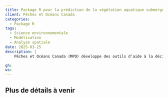 ```yaml
---
title: Package R pour la prédiction de la végétation aquatique submergée dans les Grands Lacs
client: Pêches et Océans Canada
categories: 
  - Package R
tags: 
  - Science environnementale
  - Modélisation
  - Analyse spatiale
date: 2025-03-25
description: | 
    Pêches et Océans Canada (MPO) développe des outils d’aide à la décision pour la gestion de l’habitat des poissons d’eau douce. Le laboratoire de sciences en écologie des poissons a élaboré des modèles pour prédire la présence et la couverture de la végétation aquatique submergée (VAS) dans les Grands Lacs laurentiens, en se basant sur des facteurs tels que le fetch et la profondeur. La VAS est un élément clé de l’habitat des poissons et est souvent affectée par les travaux en milieu aquatique ou les efforts de restauration de l’habitat. Chez inSileco, nous avons développé un package R qui implémente le modèle à forêts aléatoires du MPO afin de rendre ces prédictions accessibles, reproductibles et faciles à intégrer aux flux de travail existants. Le package a été conçu pour soutenir les développements futurs au sein du MPO en standardisant les entrées et sorties, en facilitant l’intégration avec d’autres outils, et en assurant que les méthodes puissent être réutilisées ou étendues selon les besoins.

gh: 
ws: 
---
```



## Plus de détails à venir
